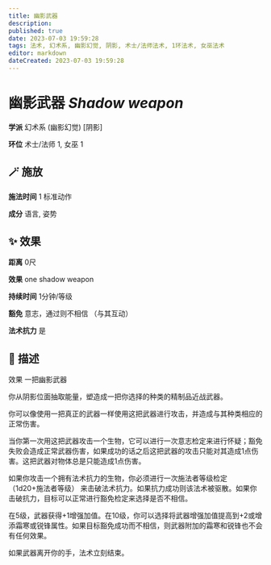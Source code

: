 ```yaml
---
title: 幽影武器
description: 
published: true
date: 2023-07-03 19:59:28
tags: 法术, 幻术系, 幽影幻觉, 阴影, 术士/法师法术, 1环法术, 女巫法术
editor: markdown
dateCreated: 2023-07-03 19:59:28
---
```


# **幽影武器** *Shadow weapon*

**学派** 幻术系 (幽影幻觉) \[阴影\] 

**环位** 术士/法师 1, 女巫 1

## 🪄 施放

**施法时间** 1 标准动作

**成分** 语言, 姿势

## ✨ 效果  

**距离** 0尺 

**效果** one shadow weapon 

**持续时间** 1分钟/等级 

**豁免** 意志，通过则不相信 （与其互动）

**法术抗力** 是

## 📖 描述

效果          一把幽影武器

你从阴影位面抽取能量，塑造成一把你选择的种类的精制品近战武器。

你可以像使用一把真正的武器一样使用这把武器进行攻击，并造成与其种类相应的正常伤害。

当你第一次用这把武器攻击一个生物，它可以进行一次意志检定来进行怀疑；豁免失败会造成正常武器伤害，如果成功的话之后这把武器的攻击只能对其造成1点伤害。这把武器对物体总是只能造成1点伤害。

如果你攻击一个拥有法术抗力的生物，你必须进行一次施法者等级检定 （1d20+施法者等级） 来击破法术抗力。如果抗力成功则该法术被驱散。如果你击破抗力，目标可以正常进行豁免检定来选择是否不相信。

在5级，武器获得+1增强加值。在10级，你可以选择将武器增强加值提高到+2或增添霜寒或锐锋属性。如果目标豁免成功而不相信，则武器附加的霜寒和锐锋也不会有任何效果。

如果武器离开你的手，法术立刻结束。
    
